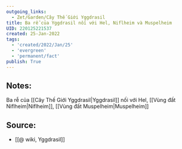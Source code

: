 ```yaml
---
outgoing_links:
  - Zet/Garden/Cây Thế Giới Yggdrasil
title: Ba rễ của Yggdrasil nối với Hel, Niflheim và Muspelheim
UID: 220125221537
created: 25-Jan-2022
tags:
  - 'created/2022/Jan/25'
  - 'evergreen'
  - 'permanent/fact'
publish: True
---
```

## Notes:
Ba rễ của [[Cây Thế Giới Yggdrasil|Yggdrasil]] nối với Hel, [[Vùng đất Niflheim|Niflheim]], [[Vùng đất Muspelheim|Muspelheim]]

## Source:
- [[@ wiki, Yggdrasil]]


